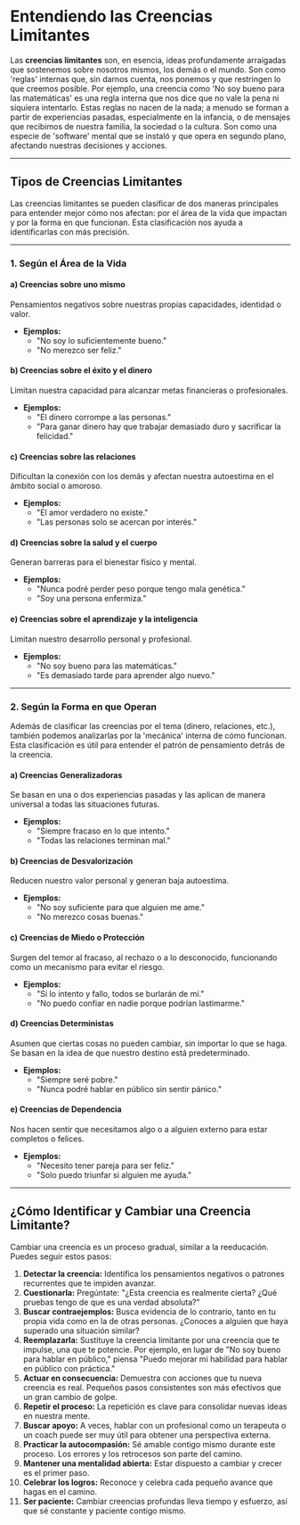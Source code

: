 # Entendiendo las Creencias Limitantes

Las **creencias limitantes** son, en esencia, ideas profundamente arraigadas que sostenemos sobre nosotros mismos, los demás o el mundo. Son como 'reglas' internas que, sin darnos cuenta, nos ponemos y que restringen lo que creemos posible. Por ejemplo, una creencia como 'No soy bueno para las matemáticas' es una regla interna que nos dice que no vale la pena ni siquiera intentarlo. Estas reglas no nacen de la nada; a menudo se forman a partir de experiencias pasadas, especialmente en la infancia, o de mensajes que recibimos de nuestra familia, la sociedad o la cultura. Son como una especie de 'software' mental que se instaló y que opera en segundo plano, afectando nuestras decisiones y acciones.

---

## Tipos de Creencias Limitantes

Las creencias limitantes se pueden clasificar de dos maneras principales para entender mejor cómo nos afectan: por el área de la vida que impactan y por la forma en que funcionan. Esta clasificación nos ayuda a identificarlas con más precisión.

---

### 1. Según el Área de la Vida

#### a) Creencias sobre uno mismo

Pensamientos negativos sobre nuestras propias capacidades, identidad o valor.

- **Ejemplos:**
  - "No soy lo suficientemente bueno."
  - "No merezco ser feliz."

#### b) Creencias sobre el éxito y el dinero

Limitan nuestra capacidad para alcanzar metas financieras o profesionales.

- **Ejemplos:**
  - "El dinero corrompe a las personas."
  - "Para ganar dinero hay que trabajar demasiado duro y sacrificar la felicidad."

#### c) Creencias sobre las relaciones

Dificultan la conexión con los demás y afectan nuestra autoestima en el ámbito social o amoroso.

- **Ejemplos:**
  - "El amor verdadero no existe."
  - "Las personas solo se acercan por interés."

#### d) Creencias sobre la salud y el cuerpo

Generan barreras para el bienestar físico y mental.

- **Ejemplos:**
  - "Nunca podré perder peso porque tengo mala genética."
  - "Soy una persona enfermiza."

#### e) Creencias sobre el aprendizaje y la inteligencia

Limitan nuestro desarrollo personal y profesional.

- **Ejemplos:**
  - "No soy bueno para las matemáticas."
  - "Es demasiado tarde para aprender algo nuevo."

---

### 2. Según la Forma en que Operan

Además de clasificar las creencias por el tema (dinero, relaciones, etc.), también podemos analizarlas por la 'mecánica' interna de cómo funcionan. Esta clasificación es útil para entender el patrón de pensamiento detrás de la creencia.

#### a) Creencias Generalizadoras

Se basan en una o dos experiencias pasadas y las aplican de manera universal a todas las situaciones futuras.

- **Ejemplos:**
  - "Siempre fracaso en lo que intento."
  - "Todas las relaciones terminan mal."

#### b) Creencias de Desvalorización

Reducen nuestro valor personal y generan baja autoestima.

- **Ejemplos:**
  - "No soy suficiente para que alguien me ame."
  - "No merezco cosas buenas."

#### c) Creencias de Miedo o Protección

Surgen del temor al fracaso, al rechazo o a lo desconocido, funcionando como un mecanismo para evitar el riesgo.

- **Ejemplos:**
  - "Si lo intento y fallo, todos se burlarán de mí."
  - "No puedo confiar en nadie porque podrían lastimarme."

#### d) Creencias Deterministas

Asumen que ciertas cosas no pueden cambiar, sin importar lo que se haga. Se basan en la idea de que nuestro destino está predeterminado.

- **Ejemplos:**
  - "Siempre seré pobre."
  - "Nunca podré hablar en público sin sentir pánico."

#### e) Creencias de Dependencia

Nos hacen sentir que necesitamos algo o a alguien externo para estar completos o felices.

- **Ejemplos:**
  - "Necesito tener pareja para ser feliz."
  - "Solo puedo triunfar si alguien me ayuda."

---

## ¿Cómo Identificar y Cambiar una Creencia Limitante?

Cambiar una creencia es un proceso gradual, similar a la reeducación. Puedes seguir estos pasos:

1. **Detectar la creencia:** Identifica los pensamientos negativos o patrones recurrentes que te impiden avanzar.
2. **Cuestionarla:** Pregúntate: "¿Esta creencia es realmente cierta? ¿Qué pruebas tengo de que es una verdad absoluta?"
3. **Buscar contraejemplos:** Busca evidencia de lo contrario, tanto en tu propia vida como en la de otras personas. ¿Conoces a alguien que haya superado una situación similar?
4. **Reemplazarla:** Sustituye la creencia limitante por una creencia que te impulse, una que te potencie. Por ejemplo, en lugar de "No soy bueno para hablar en público," piensa "Puedo mejorar mi habilidad para hablar en público con práctica."
5. **Actuar en consecuencia:** Demuestra con acciones que tu nueva creencia es real. Pequeños pasos consistentes son más efectivos que un gran cambio de golpe.
6. **Repetir el proceso:** La repetición es clave para consolidar nuevas ideas en nuestra mente.
7. **Buscar apoyo:** A veces, hablar con un profesional como un terapeuta o un coach puede ser muy útil para obtener una perspectiva externa.
8. **Practicar la autocompasión:** Sé amable contigo mismo durante este proceso. Los errores y los retrocesos son parte del camino.
9. **Mantener una mentalidad abierta:** Estar dispuesto a cambiar y crecer es el primer paso.
10. **Celebrar los logros:** Reconoce y celebra cada pequeño avance que hagas en el camino.
11. **Ser paciente:** Cambiar creencias profundas lleva tiempo y esfuerzo, así que sé constante y paciente contigo mismo.
